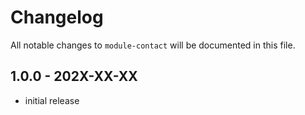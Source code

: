 # Changelog

All notable changes to `module-contact` will be documented in this file.

## 1.0.0 - 202X-XX-XX

- initial release
